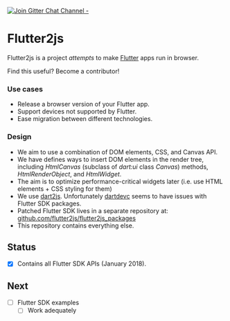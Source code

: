 [![Join Gitter Chat Channel -](https://badges.gitter.im/flutter/flutter.svg)](https://gitter.im/flutter/flutter?utm_source=badge&utm_medium=badge&utm_campaign=pr-badge&utm_content=badge)

Flutter2js
====

Flutter2js is a project _attempts_ to make [Flutter](https://flutter.io) apps run in browser.

Find this useful? Become a contributor!

### Use cases
* Release a browser version of your Flutter app.
* Support devices not supported by Flutter.
* Ease migration between different technologies.

### Design
* We aim to use a combination of DOM elements, CSS, and Canvas API.
* We have defines ways to insert DOM elements in the render tree, including _HtmlCanvas_ (subclass of _dart:ui_ class _Canvas_) methods, _HtmlRenderObject_, and _HtmlWidget_.
* The aim is to optimize performance-critical widgets later (i.e. use HTML elements + CSS styling for them)
* We use [dart2js](https://webdev.dartlang.org/tools/dart2js). Unfortunately [dartdevc](https://webdev.dartlang.org/tools/dartdevc) seems to have issues with Flutter SDK packages.
* Patched Flutter SDK lives in a separate repository at: [github.com/flutter2js/flutter2js_packages](https://github.com/flutter2js/flutter2js_packages)
* This repository contains everything else.

## Status
* [X] Contains all Flutter SDK APIs (January 2018).

## Next
* [ ] Flutter SDK examples
  * [ ] Work adequately
